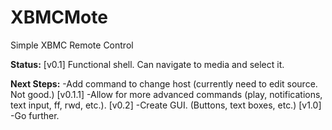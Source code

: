 XBMCMote
========

Simple XBMC Remote Control

**Status:** [v0.1] Functional shell. Can navigate to media and select it.

**Next Steps:**
  -Add command to change host (currently need to edit source. Not good.) [v0.1.1]
  -Allow for more advanced commands (play, notifications, text input, ff, rwd, etc.). [v0.2]
  -Create GUI. (Buttons, text boxes, etc.) [v1.0]
  -Go further.
